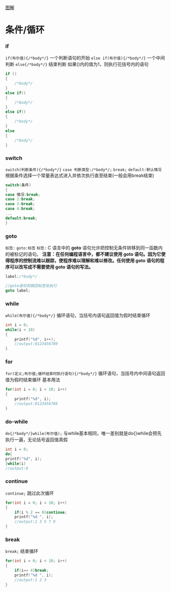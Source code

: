 [图解](obsidian://open?vault=note&file=CwithCPP%2FC%E6%9D%A1%E4%BB%B6%E5%88%A4%E6%96%AD%E9%80%BB%E8%BE%91%E5%9B%BE.canvas)
# 条件/循环
### if
`if(布尔值){/*body*/}`
一个判断语句的开始
`else if(布尔值){/*body*/}`
一个中间判断
`else{/*body*/}`
结束判断
如果()内的值为1，则执行花括号内的语句
```c
if ()
{
	/*body*/
}
else if()
{
	/*body*/
}
else if()
{
	/*body*/
}
else
{
	/*body*/
}
```

### switch
`switch(判断条件){/*body*/}`
`case 判断类型:/*body*/;`
`break;`
`default:默认情况`
根据条件选择一个常量表达式进入并依次执行直至结束(一般会用break结束)
```c
switch(条件)
{
case 情况:break;
case 2:break;
case 3:break;
case 4:break;
...
default:break;
}
```

### goto
`标签:`
`goto:标签`
`标签:`
C 语言中的 **goto** 语句允许把控制无条件转移到同一函数内的被标记的语句。
**注意：在任何编程语言中，都不建议使用 goto 语句。因为它使得程序的控制流难以跟踪，使程序难以理解和难以修改。任何使用 goto 语句的程序可以改写成不需要使用 goto 语句的写法。**
```c
label:/*body*/

//goto语句将跳回标签处执行
goto label;
```

### while
`while(布尔值){/*body*/}`
循环语句，当括号内语句返回值为假时结束循环
```c
int i = 0;
while(i < 10)
{
	printf("%d", i++);
	//output:0123456789
}
```

### for
`for(定义;布尔值;循环结束时执行语句){/*body*/}`
循环语句，当括号内中间语句返回值为假时结束循环
基本用法
```c
for(int i = 0; i < 10; i++)
{
	printf("%d", i);
	//output:0123456789
}
```

### do-while
`do{/*body*/}while(布尔值);`
与while基本相同，唯一差别就是do{}while会预先执行一遍，无论括号返回值真假
```c
int i = 0;
do{
printf("%d", i);
}while(i)
//output:0
```

### continue
`continue;`
跳过此次循环
```c
for(int i = 0; i < 10; i++)
{
	if(i % 2 == 0)continue;
	printf("%d ", i);
	//output:1 3 5 7 9
}
```

### break
`break;`
结束循环
```c
for(int i = 0; i < 10; i++)
{
	if(i== 4)break;
	printf("%d ", i);
	//output:1 2 3
}
```
